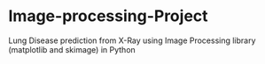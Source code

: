 # Image-processing-Project
Lung Disease prediction from X-Ray using Image Processing library (matplotlib and skimage) in Python
